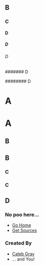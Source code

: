 # &nbsp;

## B

### C

#### D

##### D

###### D

####### D

######## D

# A

# A

## B

## B

### C

### C

## D

### No poo here...

- [Go Home](https://calebgray.github.io/portapoo.action/)
- [Get Sources](https://github.com/calebgray/portapoo.action)

### Created By
- [Caleb Gray](https://calebgray.com)
- ... and You!
